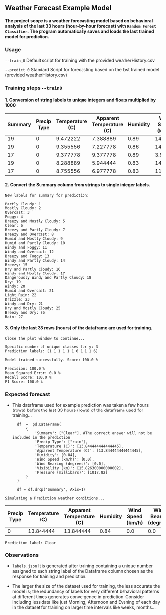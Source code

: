 ﻿## Weather Forecast Example Model
#### The project scope is a weather forecasting model based on behavioral analysis of the last 33 hours (hour-by-hour forecast) with `Random Forest Classifier`. The program automatically saves and loads the last trained model for prediction.

### Usage
   `--train_0` Default script for training with the provided weatherHistory.csv

   `--predict_0` Standard Script for forecasting based on the last trained model (provided weatherHistory.csv)

### Training steps `--train0`

#### 1. Conversion of string labels to unique integers and floats multiplied by 1000

| Summary | Precip Type | Temperature (C) | Apparent Temperature (C) | Humidity | Wind Speed (km/h) | Wind Bearing (degrees) | Visibility (km) | Pressure (millibars) |
|---------|-------------|-----------------|--------------------------|----------|-------------------|------------------------|-----------------|----------------------|
| 19      | 0           | 9.472222        | 7.388889                 | 0.89     | 14.1197           | 251.0                  | 15.8263         | 1015.13              |
| 19      | 0           | 9.355556        | 7.227778                 | 0.86     | 14.2646           | 259.0                  | 15.8263         | 1015.63              |
| 17      | 0           | 9.377778        | 9.377778                 | 0.89     | 3.9284            | 204.0                  | 14.9569         | 1015.94              |
| 19      | 0           | 8.288889        | 5.944444                 | 0.83     | 14.1036           | 269.0                  | 15.8263         | 1016.41              |
| 17      | 0           | 8.755556        | 6.977778                 | 0.83     | 11.0446           | 259.0                  | 15.8263         | 1016.51              |

#### 2. Convert the Summary column from strings to single integer labels.
	New labels for summary for prediction:

	Partly Cloudy: 1
	Mostly Cloudy: 2
	Overcast: 3
	Foggy: 4
	Breezy and Mostly Cloudy: 5
	Clear: 6
	Breezy and Partly Cloudy: 7
	Breezy and Overcast: 8
	Humid and Mostly Cloudy: 9
	Humid and Partly Cloudy: 10
	Windy and Foggy: 11
	Windy and Overcast: 12
	Breezy and Foggy: 13
	Windy and Partly Cloudy: 14
	Breezy: 15
	Dry and Partly Cloudy: 16
	Windy and Mostly Cloudy: 17
	Dangerously Windy and Partly Cloudy: 18
	Dry: 19
	Windy: 20
	Humid and Overcast: 21
	Light Rain: 22
	Drizzle: 23
	Windy and Dry: 24
	Dry and Mostly Cloudy: 25
	Breezy and Dry: 26
	Rain: 27

#### 3. Only the last 33 rows (hours) of the dataframe are used for training.

	Close the plot window to continue...

	Specific number of unique classes for y: 3
	Prediction labels: [1 1 1 1 1 1 6 1 1 1 6]

	Model trained successfully. Score: 100.0 %

	Precision: 100.0 %
	Mean Squared Error: 0.0 %
	Recall Score: 100.0 %
	F1 Score: 100.0 %

### Expected forecast
- This dataframe used for example prediction was taken a few hours (rows) before the last 33 hours (rows) of the dataframe used for training...


	    df  =  pd.DataFrame(
		    {
			    'Summary': ["Clear"], #The correct answer will not be included in the prediction
			    'Precip Type': ["rain"],
			    'Temperature (C)': [13.844444444444445],
			    'Apparent Temperature (C)': [13.844444444444445],
			    'Humidity': [0.84],
			    'Wind Speed (km/h)': [0.0],
			    'Wind Bearing (degrees)': [0.0],
			    'Visibility (km)': [15.826300000000002],
			    'Pressure (millibars)': [1017.82]
		    }
	    )
	    
	    df = df.drop('Summary', Axis=1)

`Simulating a Prediction weather conditions...`

| Precip Type | Temperature (C) | Apparent Temperature (C) | Humidity | Wind Speed (km/h) | Wind Bearing (degrees) | Visibility (km) | Pressure (millibars) |
|-------------|-----------------|--------------------------|----------|-------------------|------------------------|-----------------|----------------------|
| 0           | 13.844444       | 13.844444                | 0.84     | 0.0               | 0.0                    | 15.8263         | 1017.82              |


`Prediction label: Clear`
   
### Observations
- `labels.json` It is generated after training containing a unique number assigned to each string label of the Dataframe column chosen as the response for training and prediction.

- The larger the size of the dataset used for training, the less accurate the model is; the redundancy of labels for very different behavioral patterns at different times generates convergence in prediction. Consider including less data like just Morning, Afternoon and Evening of each day in the dataset for training on larger time intervals like weeks, months...

